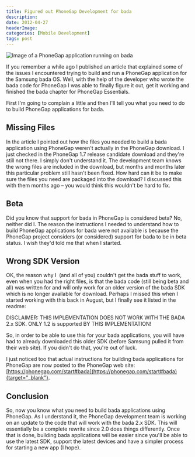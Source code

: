 ```yaml
---
title: Figured out PhoneGap Development for bada
description: 
date: 2012-04-27
headerImage: 
categories: [Mobile Development]
tags: post
---
```


![Image of a PhoneGap application running on bada](/images/2012/jmw04_23.png)

If you remember a while ago I published an article that explained some of the issues I encountered trying to build and run a PhoneGap application for the Samsung bada OS. Well, with the help of the developer who wrote the bada code for PhoneGap I was able to finally figure it out, get it working and finished the bada chapter for PhoneGap Essentials.

First I'm going to complain a little and then I'll tell you what you need to do to build PhoneGap applications for bada.

## Missing Files

In the article I pointed out how the files you needed to build a bada application using PhoneGap weren't actually in the PhoneGap download. I just checked in the PhoneGap 1.7 release candidate download and they're still not there. I simply don't understand it. The development team knows the wrong files are included in the download, but months and months later this particular problem still hasn't been fixed. How hard can it be to make sure the files you need are packaged into the download? I discussed this with them months ago – you would think this wouldn't be hard to fix.

## Beta

Did you know that support for bada in PhoneGap is considered beta? No, neither did I. The reason the instructions I needed to understand how to build PhoneGap applications for bada were not available is because the PhoneGap project considers (or considered) support for bada to be in beta status. I wish they'd told me that when I started.

## Wrong SDK Version

OK, the reason why I  (and all of you) couldn't get the bada stuff to work, even when you had the right files, is that the bada code (still being beta and all) was written for and will only work for an older version of the bada SDK which is no longer available for download. Perhaps I missed this when I started working with this back in August, but I finally see it listed in the readme:

DISCLAIMER: THIS IMPLEMENTATION DOES NOT WORK WITH THE BADA 2.x SDK. ONLY 1.2 is supported BY THIS IMPLEMENTATION!

So, in order to be able to use this for your bada applications, you will have had to already downloaded this older SDK (before Samsung pulled it from their web site). If you didn't do that, you're out of luck.

I just noticed too that actual instructions for building bada applications for PhoneGap are now posted to the PhoneGap web site: [https://phonegap.com/start#bada](https://phonegap.com/start#bada){target="_blank"}.

## Conclusion

So, now you know what you need to build bada applications using PhoneGap. As I understand it, the PhoneGap development team is working on an update to the code that will work with the bada 2.x SDK. This will essentially be a complete rewrite since 2.0 does things differently. Once that is done, building bada applications will be easier since you'll be able to use the latest SDK, support the latest devices and have a simpler process for starting a new app (I hope).